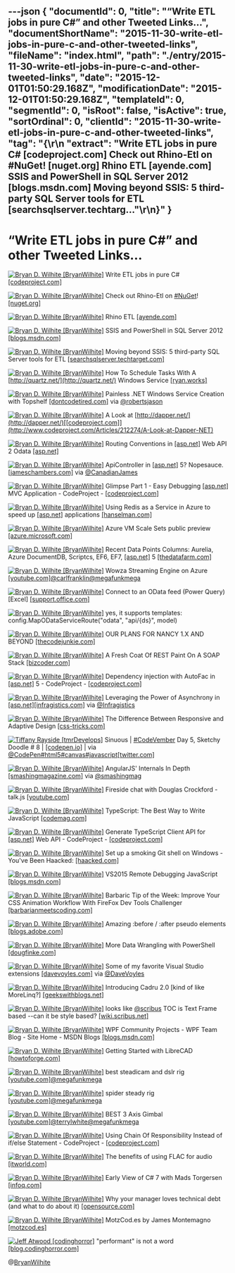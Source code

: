 ---json
{
  "documentId": 0,
  "title": "“Write ETL jobs in pure C#” and other Tweeted Links…",
  "documentShortName": "2015-11-30-write-etl-jobs-in-pure-c-and-other-tweeted-links",
  "fileName": "index.html",
  "path": "./entry/2015-11-30-write-etl-jobs-in-pure-c-and-other-tweeted-links",
  "date": "2015-12-01T01:50:29.168Z",
  "modificationDate": "2015-12-01T01:50:29.168Z",
  "templateId": 0,
  "segmentId": 0,
  "isRoot": false,
  "isActive": true,
  "sortOrdinal": 0,
  "clientId": "2015-11-30-write-etl-jobs-in-pure-c-and-other-tweeted-links",
  "tag": "{\r\n  \"extract\": \"Write ETL jobs in pure C# [codeproject.com]  Check out Rhino-Etl on #NuGet! [nuget.org]  Rhino ETL [ayende.com]  SSIS and PowerShell in SQL Server 2012 [blogs.msdn.com]  Moving beyond SSIS: 5 third-party SQL Server tools for ETL [searchsqlserver.techtarg...\"\r\n}"
}
---

# “Write ETL jobs in pure C#” and other Tweeted Links…

[<img alt="Bryan D. Wilhite [BryanWilhite]" src="https://songhay.blob.core.windows.net/shared-social-twitter/BryanWilhite.jpeg">](http://songhayblog.azurewebsites.net/ "Bryan D. Wilhite [BryanWilhite]") Write ETL jobs in pure C# [[codeproject.com]](http://www.codeproject.com/Articles/34556/Write-ETL-jobs-in-pure-C)

[<img alt="Bryan D. Wilhite [BryanWilhite]" src="https://songhay.blob.core.windows.net/shared-social-twitter/BryanWilhite.jpeg">](http://songhayblog.azurewebsites.net/ "Bryan D. Wilhite [BryanWilhite]") Check out Rhino-Etl on [#NuGet](http://search.twitter.com/search?q=%23NuGet)! [[nuget.org]](http://www.nuget.org/packages/Rhino-Etl/)

[<img alt="Bryan D. Wilhite [BryanWilhite]" src="https://songhay.blob.core.windows.net/shared-social-twitter/BryanWilhite.jpeg">](http://songhayblog.azurewebsites.net/ "Bryan D. Wilhite [BryanWilhite]") Rhino ETL [[ayende.com]](http://ayende.com/blog/3102/rhino-etl-2-0)

[<img alt="Bryan D. Wilhite [BryanWilhite]" src="https://songhay.blob.core.windows.net/shared-social-twitter/BryanWilhite.jpeg">](http://songhayblog.azurewebsites.net/ "Bryan D. Wilhite [BryanWilhite]") SSIS and PowerShell in SQL Server 2012 [[blogs.msdn.com]](http://blogs.msdn.com/b/mattm/archive/2011/11/17/ssis-and-powershell-in-sql-server-2012.aspx)

[<img alt="Bryan D. Wilhite [BryanWilhite]" src="https://songhay.blob.core.windows.net/shared-social-twitter/BryanWilhite.jpeg">](http://songhayblog.azurewebsites.net/ "Bryan D. Wilhite [BryanWilhite]") Moving beyond SSIS: 5 third-party SQL Server tools for ETL [[searchsqlserver.techtarget.com]](http://searchsqlserver.techtarget.com/feature/Moving-beyond-SSIS-third-party-SQL-Server-tools-for-ETL)

[<img alt="Bryan D. Wilhite [BryanWilhite]" src="https://songhay.blob.core.windows.net/shared-social-twitter/BryanWilhite.jpeg">](http://songhayblog.azurewebsites.net/ "Bryan D. Wilhite [BryanWilhite]") How To Schedule Tasks With A [http://quartz.net/](http://quartz.net/) Windows Service [[ryan.works]](http://ryan.works/articles/2013/10/19/how-to-schedule-tasks-with-a-quartz-net-windows-service)

[<img alt="Bryan D. Wilhite [BryanWilhite]" src="https://songhay.blob.core.windows.net/shared-social-twitter/BryanWilhite.jpeg">](http://songhayblog.azurewebsites.net/ "Bryan D. Wilhite [BryanWilhite]") Painless .NET Windows Service Creation with Topshelf [[dontcodetired.com]](http://dontcodetired.com/blog/post/Painless-NET-Windows-Service-Creation-with-Topshelf.aspx) via [@robertsjason](http://twitter.com/robertsjason)

[<img alt="Bryan D. Wilhite [BryanWilhite]" src="https://songhay.blob.core.windows.net/shared-social-twitter/BryanWilhite.jpeg">](http://songhayblog.azurewebsites.net/ "Bryan D. Wilhite [BryanWilhite]") A Look at [http://dapper.net/](http://dapper.net/)[[codeproject.com]](http://www.codeproject.com/Articles/212274/A-Look-at-Dapper-NET)

[<img alt="Bryan D. Wilhite [BryanWilhite]" src="https://songhay.blob.core.windows.net/shared-social-twitter/BryanWilhite.jpeg">](http://songhayblog.azurewebsites.net/ "Bryan D. Wilhite [BryanWilhite]") Routing Conventions in [[asp.net]](http://www.asp.net/) Web API 2 Odata [[asp.net]](http://www.asp.net/web-api/overview/odata-support-in-aspnet-web-api/odata-routing-conventions)

[<img alt="Bryan D. Wilhite [BryanWilhite]" src="https://songhay.blob.core.windows.net/shared-social-twitter/BryanWilhite.jpeg">](http://songhayblog.azurewebsites.net/ "Bryan D. Wilhite [BryanWilhite]") ApiController in [[asp.net]](http://www.asp.net/) 5? Nopesauce. [[jameschambers.com]](http://jameschambers.com/2015/11/apicontroller-in-asp-net-5-nopesauce/) via [@CanadianJames](http://twitter.com/CanadianJames)

[<img alt="Bryan D. Wilhite [BryanWilhite]" src="https://songhay.blob.core.windows.net/shared-social-twitter/BryanWilhite.jpeg">](http://songhayblog.azurewebsites.net/ "Bryan D. Wilhite [BryanWilhite]") Glimpse Part 1 - Easy Debugging [[asp.net]](http://www.asp.net/) MVC Application - CodeProject - [[codeproject.com]](http://www.codeproject.com/Tips/1045511/Glimpse-Part-Easy-Debugging-ASP-Net-MVC-Applicat)

[<img alt="Bryan D. Wilhite [BryanWilhite]" src="https://songhay.blob.core.windows.net/shared-social-twitter/BryanWilhite.jpeg">](http://songhayblog.azurewebsites.net/ "Bryan D. Wilhite [BryanWilhite]") Using Redis as a Service in Azure to speed up [[asp.net]](http://www.asp.net/) applications [[hanselman.com]](http://www.hanselman.com/blog/UsingRedisAsAServiceInAzureToSpeedUpASPNETApplications.aspx)

[<img alt="Bryan D. Wilhite [BryanWilhite]" src="https://songhay.blob.core.windows.net/shared-social-twitter/BryanWilhite.jpeg">](http://songhayblog.azurewebsites.net/ "Bryan D. Wilhite [BryanWilhite]") Azure VM Scale Sets public preview [[azure.microsoft.com]](https://azure.microsoft.com/en-us/blog/azure-vm-scale-sets-public-preview/)

[<img alt="Bryan D. Wilhite [BryanWilhite]" src="https://songhay.blob.core.windows.net/shared-social-twitter/BryanWilhite.jpeg">](http://songhayblog.azurewebsites.net/ "Bryan D. Wilhite [BryanWilhite]") Recent Data Points Columns: Aurelia, Azure DocumentDB, Scriptcs, EF6, EF7, [[asp.net]](http://www.asp.net/) 5 [[thedatafarm.com]](http://thedatafarm.com/data-access/recent-data-points-columns-aurelia-azure-documentdb-scriptcs-ef6-ef7-asp-net-5/#.VkPQz4pDLHc.twitter)

[<img alt="Bryan D. Wilhite [BryanWilhite]" src="https://songhay.blob.core.windows.net/shared-social-twitter/BryanWilhite.jpeg">](http://songhayblog.azurewebsites.net/ "Bryan D. Wilhite [BryanWilhite]") Wowza Streaming Engine on Azure [[youtube.com]](https://www.youtube.com/watch?v=LbgC_bHGEaw)[@carlfranklin](http://twitter.com/carlfranklin)[@megafunkmega](http://twitter.com/megafunkmega)

[<img alt="Bryan D. Wilhite [BryanWilhite]" src="https://songhay.blob.core.windows.net/shared-social-twitter/BryanWilhite.jpeg">](http://songhayblog.azurewebsites.net/ "Bryan D. Wilhite [BryanWilhite]") Connect to an OData feed (Power Query) [Excel] [[support.office.com]](https://support.office.com/en-us/article/Connect-to-an-OData-feed-Power-Query-4441a94d-9392-488a-a6a9-739b6d2ad500)

[<img alt="Bryan D. Wilhite [BryanWilhite]" src="https://songhay.blob.core.windows.net/shared-social-twitter/BryanWilhite.jpeg">](http://songhayblog.azurewebsites.net/ "Bryan D. Wilhite [BryanWilhite]") yes, it supports templates: config.MapODataServiceRoute("odata", "api/{ds}", model)

[<img alt="Bryan D. Wilhite [BryanWilhite]" src="https://songhay.blob.core.windows.net/shared-social-twitter/BryanWilhite.jpeg">](http://songhayblog.azurewebsites.net/ "Bryan D. Wilhite [BryanWilhite]") OUR PLANS FOR NANCY 1.X AND BEYOND [[thecodejunkie.com]](http://thecodejunkie.com/2015/11/08/our-plans-for-nancy-1-x-and-beyond/)

[<img alt="Bryan D. Wilhite [BryanWilhite]" src="https://songhay.blob.core.windows.net/shared-social-twitter/BryanWilhite.jpeg">](http://songhayblog.azurewebsites.net/ "Bryan D. Wilhite [BryanWilhite]") A Fresh Coat Of REST Paint On A SOAP Stack [[bizcoder.com]](http://www.bizcoder.com/a-fresh-coat-of-rest-paint-on-a-soap-stack)

[<img alt="Bryan D. Wilhite [BryanWilhite]" src="https://songhay.blob.core.windows.net/shared-social-twitter/BryanWilhite.jpeg">](http://songhayblog.azurewebsites.net/ "Bryan D. Wilhite [BryanWilhite]") Dependency injection with AutoFac in [[asp.net]](http://www.asp.net/) 5 - CodeProject - [[codeproject.com]](http://www.codeproject.com/Articles/1045612/Dependency-injection-with-AutoFac-in-ASP-NET)

[<img alt="Bryan D. Wilhite [BryanWilhite]" src="https://songhay.blob.core.windows.net/shared-social-twitter/BryanWilhite.jpeg">](http://songhayblog.azurewebsites.net/ "Bryan D. Wilhite [BryanWilhite]") Leveraging the Power of Asynchrony in [[asp.net]](http://www.asp.net/)[[infragistics.com]](http://www.infragistics.com/community/blogs/brijmishra/archive/2015/10/28/leveraging-the-power-of-asynchrony-in-asp-net.aspx#.VkE-fj5oBXs.twitter) via [@Infragistics](http://twitter.com/Infragistics)

[<img alt="Bryan D. Wilhite [BryanWilhite]" src="https://songhay.blob.core.windows.net/shared-social-twitter/BryanWilhite.jpeg">](http://songhayblog.azurewebsites.net/ "Bryan D. Wilhite [BryanWilhite]") The Difference Between Responsive and Adaptive Design [[css-tricks.com]](https://css-tricks.com/the-difference-between-responsive-and-adaptive-design/)

[<img alt="Tiffany Rayside [tmrDevelops]" src="https://songhay.blob.core.windows.net/shared-social-twitter/tmrDevelops.jpg">](http://codepen.io/tmrDevelops/ "Tiffany Rayside [tmrDevelops]") Sinuous | [#CodeVember](http://search.twitter.com/search?q=%23CodeVember) Day 5, Sketchy Doodle # 8 | [[codepen.io]](http://codepen.io/tmrDevelops/pen/yYxVjy/) | via [@CodePen](http://twitter.com/CodePen)[#html5](http://search.twitter.com/search?q=%23html5)[#canvas](http://search.twitter.com/search?q=%23canvas)[#javascript](http://search.twitter.com/search?q=%23javascript)[[twitter.com]](https://twitter.com/tmrDevelops/status/662352203915595777/photo/1)

[<img alt="Bryan D. Wilhite [BryanWilhite]" src="https://songhay.blob.core.windows.net/shared-social-twitter/BryanWilhite.jpeg">](http://songhayblog.azurewebsites.net/ "Bryan D. Wilhite [BryanWilhite]") AngularJS' Internals In Depth [[smashingmagazine.com]](http://www.smashingmagazine.com/2015/01/angularjs-internals-in-depth/) via [@smashingmag](http://twitter.com/smashingmag)

[<img alt="Bryan D. Wilhite [BryanWilhite]" src="https://songhay.blob.core.windows.net/shared-social-twitter/BryanWilhite.jpeg">](http://songhayblog.azurewebsites.net/ "Bryan D. Wilhite [BryanWilhite]") Fireside chat with Douglas Crockford - talk.js [[youtube.com]](https://www.youtube.com/watch?v=GRzLGFpxPjY&feature=youtu.be)

[<img alt="Bryan D. Wilhite [BryanWilhite]" src="https://songhay.blob.core.windows.net/shared-social-twitter/BryanWilhite.jpeg">](http://songhayblog.azurewebsites.net/ "Bryan D. Wilhite [BryanWilhite]") TypeScript: The Best Way to Write JavaScript [[codemag.com]](http://www.codemag.com/article/1511051)

[<img alt="Bryan D. Wilhite [BryanWilhite]" src="https://songhay.blob.core.windows.net/shared-social-twitter/BryanWilhite.jpeg">](http://songhayblog.azurewebsites.net/ "Bryan D. Wilhite [BryanWilhite]") Generate TypeScript Client API for [[asp.net]](http://www.asp.net/) Web API - CodeProject - [[codeproject.com]](http://www.codeproject.com/Articles/1053601/Generate-TypeScript-Client-API-for-ASP-NET-Web-API)

[<img alt="Bryan D. Wilhite [BryanWilhite]" src="https://songhay.blob.core.windows.net/shared-social-twitter/BryanWilhite.jpeg">](http://songhayblog.azurewebsites.net/ "Bryan D. Wilhite [BryanWilhite]") Set up a smoking Git shell on Windows - You've Been Haacked: [[haacked.com]](http://haacked.com/archive/2015/10/29/git-shell/)

[<img alt="Bryan D. Wilhite [BryanWilhite]" src="https://songhay.blob.core.windows.net/shared-social-twitter/BryanWilhite.jpeg">](http://songhayblog.azurewebsites.net/ "Bryan D. Wilhite [BryanWilhite]") VS2015 Remote Debugging JavaScript [[blogs.msdn.com]](http://blogs.msdn.com/b/prakashpatel/archive/2015/10/23/vs2015-remote-debugging-javascript.aspx)

[<img alt="Bryan D. Wilhite [BryanWilhite]" src="https://songhay.blob.core.windows.net/shared-social-twitter/BryanWilhite.jpeg">](http://songhayblog.azurewebsites.net/ "Bryan D. Wilhite [BryanWilhite]") Barbaric Tip of the Week: Improve Your CSS Animation Workflow With FireFox Dev Tools Challenger [[barbarianmeetscoding.com]](http://www.barbarianmeetscoding.com/blog/2015/11/11/barbaric-tip-of-the-week-improve-your-css-animation-workflow-with-firefox-dev-tools-challenger/)

[<img alt="Bryan D. Wilhite [BryanWilhite]" src="https://songhay.blob.core.windows.net/shared-social-twitter/BryanWilhite.jpeg">](http://songhayblog.azurewebsites.net/ "Bryan D. Wilhite [BryanWilhite]") Amazing :before / :after pseudo elements [[blogs.adobe.com]](http://blogs.adobe.com/dreamweaver/2015/11/amazing-before-after-pseudo-elements.html)

[<img alt="Bryan D. Wilhite [BryanWilhite]" src="https://songhay.blob.core.windows.net/shared-social-twitter/BryanWilhite.jpeg">](http://songhayblog.azurewebsites.net/ "Bryan D. Wilhite [BryanWilhite]") More Data Wrangling with PowerShell [[dougfinke.com]](http://dougfinke.com/blog/more-data-wrangling-with-powershell/)

[<img alt="Bryan D. Wilhite [BryanWilhite]" src="https://songhay.blob.core.windows.net/shared-social-twitter/BryanWilhite.jpeg">](http://songhayblog.azurewebsites.net/ "Bryan D. Wilhite [BryanWilhite]") Some of my favorite Visual Studio extensions [[davevoyles.com]](http://www.davevoyles.com/some-of-my-favorite-visual-studio-extensions/) via [@DaveVoyles](http://twitter.com/DaveVoyles)

[<img alt="Bryan D. Wilhite [BryanWilhite]" src="https://songhay.blob.core.windows.net/shared-social-twitter/BryanWilhite.jpeg">](http://songhayblog.azurewebsites.net/ "Bryan D. Wilhite [BryanWilhite]") Introducing Cadru 2.0 [kind of like MoreLinq?] [[geekswithblogs.net]](http://geekswithblogs.net/sdorman/archive/2015/11/10/introducing-cadru-2.0.aspx)

[<img alt="Bryan D. Wilhite [BryanWilhite]" src="https://songhay.blob.core.windows.net/shared-social-twitter/BryanWilhite.jpeg">](http://songhayblog.azurewebsites.net/ "Bryan D. Wilhite [BryanWilhite]") looks like [@scribus](http://twitter.com/scribus) TOC is Text Frame based --can it be style based? [[wiki.scribus.net]](http://wiki.scribus.net/canvas/Creating_a_Table_of_Contents)

[<img alt="Bryan D. Wilhite [BryanWilhite]" src="https://songhay.blob.core.windows.net/shared-social-twitter/BryanWilhite.jpeg">](http://songhayblog.azurewebsites.net/ "Bryan D. Wilhite [BryanWilhite]") WPF Community Projects - WPF Team Blog - Site Home - MSDN Blogs [[blogs.msdn.com]](http://blogs.msdn.com/b/wpf/archive/2015/10/29/wpf-community-projects.aspx?WT.mc_id=DX_MVP4025064)

[<img alt="Bryan D. Wilhite [BryanWilhite]" src="https://songhay.blob.core.windows.net/shared-social-twitter/BryanWilhite.jpeg">](http://songhayblog.azurewebsites.net/ "Bryan D. Wilhite [BryanWilhite]") Getting Started with LibreCAD [[howtoforge.com]](https://www.howtoforge.com/tutorial/getting-started-with-librecad/)

[<img alt="Bryan D. Wilhite [BryanWilhite]" src="https://songhay.blob.core.windows.net/shared-social-twitter/BryanWilhite.jpeg">](http://songhayblog.azurewebsites.net/ "Bryan D. Wilhite [BryanWilhite]") best steadicam and dslr rig [[youtube.com]](https://www.youtube.com/watch?v=c7bfNQn6MFw)[@megafunkmega](http://twitter.com/megafunkmega)

[<img alt="Bryan D. Wilhite [BryanWilhite]" src="https://songhay.blob.core.windows.net/shared-social-twitter/BryanWilhite.jpeg">](http://songhayblog.azurewebsites.net/ "Bryan D. Wilhite [BryanWilhite]") spider steady rig [[youtube.com]](https://www.youtube.com/watch?v=pX07QYRBbdA)[@megafunkmega](http://twitter.com/megafunkmega)

[<img alt="Bryan D. Wilhite [BryanWilhite]" src="https://songhay.blob.core.windows.net/shared-social-twitter/BryanWilhite.jpeg">](http://songhayblog.azurewebsites.net/ "Bryan D. Wilhite [BryanWilhite]") BEST 3 Axis Gimbal [[youtube.com]](https://www.youtube.com/watch?v=yoXqbCDbl8c)[@terrylwhite](http://twitter.com/terrylwhite)[@megafunkmega](http://twitter.com/megafunkmega)

[<img alt="Bryan D. Wilhite [BryanWilhite]" src="https://songhay.blob.core.windows.net/shared-social-twitter/BryanWilhite.jpeg">](http://songhayblog.azurewebsites.net/ "Bryan D. Wilhite [BryanWilhite]") Using Chain Of Responsibility Instead of if/else Statement - CodeProject - [[codeproject.com]](http://www.codeproject.com/Articles/1047753/Using-Chain-Of-Responsibility-Instead-of-if-else-S)

[<img alt="Bryan D. Wilhite [BryanWilhite]" src="https://songhay.blob.core.windows.net/shared-social-twitter/BryanWilhite.jpeg">](http://songhayblog.azurewebsites.net/ "Bryan D. Wilhite [BryanWilhite]") The benefits of using FLAC for audio [[itworld.com]](http://www.itworld.com/article/3003464/linux/the-benefits-of-using-flac-for-audio.html)

[<img alt="Bryan D. Wilhite [BryanWilhite]" src="https://songhay.blob.core.windows.net/shared-social-twitter/BryanWilhite.jpeg">](http://songhayblog.azurewebsites.net/ "Bryan D. Wilhite [BryanWilhite]") Early View of C# 7 with Mads Torgersen [[infoq.com]](http://www.infoq.com/news/2015/10/csharp-7-sneak-peek?utm_campaign=infoq_content&utm_source=infoq&utm_medium=feed&utm_term=global#.VkE9_-YeqTE.twitter)

[<img alt="Bryan D. Wilhite [BryanWilhite]" src="https://songhay.blob.core.windows.net/shared-social-twitter/BryanWilhite.jpeg">](http://songhayblog.azurewebsites.net/ "Bryan D. Wilhite [BryanWilhite]") Why your manager loves technical debt (and what to do about it) [[opensource.com]](http://opensource.com/business/15/11/lisa15-interview-caskey-dickson-microsoft)

[<img alt="Bryan D. Wilhite [BryanWilhite]" src="https://songhay.blob.core.windows.net/shared-social-twitter/BryanWilhite.jpeg">](http://songhayblog.azurewebsites.net/ "Bryan D. Wilhite [BryanWilhite]") MotzCod.es by James Montemagno [[motzcod.es]](http://motzcod.es/post/132113072227/how-to-deliver-a-great-technical-presentation)

[<img alt="Jeff Atwood [codinghorror]" src="https://songhay.blob.core.windows.net/shared-social-twitter/codinghorror.png">](http://blog.codinghorror.com/ "Jeff Atwood [codinghorror]") "performant" is not a word [[blog.codinghorror.com]](http://blog.codinghorror.com/canonicalization-not-just-for-popes/)

@[BryanWilhite](https://twitter.com/BryanWilhite)
